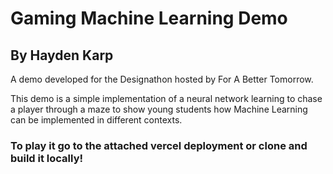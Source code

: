 # Gaming Machine Learning Demo
## By Hayden Karp

A demo developed for the Designathon hosted by For A Better Tomorrow.

This demo is a simple implementation of a neural network learning to chase a player through a maze to show young students how Machine Learning can be implemented in different contexts.

### To play it go to the attached vercel deployment or clone and build it locally!
